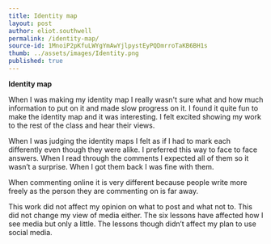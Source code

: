 ```yaml
---
title: Identity map
layout: post
author: eliot.southwell
permalink: /identity-map/
source-id: 1MnoiP2pKfuLWYgYmAwYjlpystEyPQDmrroTaKB6BH1s
thumb: ../assets/images/Identity.png
published: true
---
```

**Identity map**

When I was making my identity map I really wasn't sure what and how much information to put on it and made slow progress on it.
I found it quite fun to make the identity map and it was interesting.
I felt excited showing my work to the rest of the class and hear their views.

When I was judging the identity maps I felt as if I had to mark each differently even though they were alike.
I preferred this way to face to face answers.
When I read through the comments I expected all of them so it wasn’t a surprise.
When I got them back I was fine with them.

When commenting online it is very different because people write more freely as the person they are commenting on is far away.

This work did not affect my opinion on what to post and what not to.
This did not change my view of media either.
The six lessons have affected how I see media but only a little.
The lessons though didn’t affect my plan to use social media.


